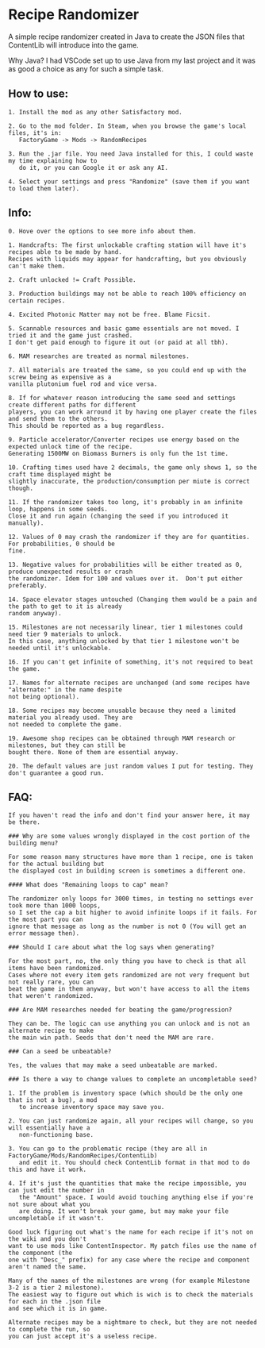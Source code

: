 # Recipe Randomizer

A simple recipe randomizer created in Java to create the JSON files that ContentLib will introduce into the game.

Why Java? I had VSCode set up to use Java from my last project and it was as good a choice as any for such a simple task.

## How to use:

    1. Install the mod as any other Satisfactory mod.

    2. Go to the mod folder. In Steam, when you browse the game's local files, it's in:
       FactoryGame -> Mods -> RandomRecipes

    3. Run the .jar file. You need Java installed for this, I could waste my time explaining how to
       do it, or you can Google it or ask any AI.

    4. Select your settings and press "Randomize" (save them if you want to load them later).

## Info:
    0. Hove over the options to see more info about them.

    1. Handcrafts: The first unlockable crafting station will have it's recipes able to be made by hand.
    Recipes with liquids may appear for handcrafting, but you obviously can't make them.

    2. Craft unlocked != Craft Possible.

    3. Production buildings may not be able to reach 100% efficiency on certain recipes.

    4. Excited Photonic Matter may not be free. Blame Ficsit.

    5. Scannable resources and basic game essentials are not moved. I tried it and the game just crashed.
    I don't get paid enough to figure it out (or paid at all tbh).

    6. MAM researches are treated as normal milestones.

    7. All materials are treated the same, so you could end up with the screw being as expensive as a
    vanilla plutonium fuel rod and vice versa.

    8. If for whatever reason introducing the same seed and settings create different paths for different
    players, you can work arround it by having one player create the files and send them to the others.
    This should be reported as a bug regardless.

    9. Particle accelerator/Converter recipes use energy based on the expected unlock time of the recipe.
    Generating 1500MW on Biomass Burners is only fun the 1st time.

    10. Crafting times used have 2 decimals, the game only shows 1, so the craft time displayed might be
    slightly inaccurate, the production/consumption per miute is correct though.

    11. If the randomizer takes too long, it's probably in an infinite loop, happens in some seeds.
    Close it and run again (changing the seed if you introduced it manually).

    12. Values of 0 may crash the randomizer if they are for quantities. For probabilities, 0 should be
    fine.

    13. Negative values for probabilities will be either treated as 0, produce unexpected results or crash
    the randomizer. Idem for 100 and values over it.  Don't put either preferably.

    14. Space elevator stages untouched (Changing them would be a pain and the path to get to it is already
    random anyway).

    15. Milestones are not necessarily linear, tier 1 milestones could need tier 9 materials to unlock.
    In this case, anything unlocked by that tier 1 milestone won't be needed until it's unlockable.

    16. If you can't get infinite of something, it's not required to beat the game.

    17. Names for alternate recipes are unchanged (and some recipes have "alternate:" in the name despite
    not being optional).

    18. Some recipes may become unusable because they need a limited material you already used. They are
    not needed to complete the game.

    19. Awesome shop recipes can be obtained through MAM research or milestones, but they can still be
    bought there. None of them are essential anyway.

    20. The default values are just random values I put for testing. They don't guarantee a good run.

## FAQ:

    If you haven't read the info and don't find your answer here, it may be there.

    ### Why are some values wrongly displayed in the cost portion of the building menu?

    For some reason many structures have more than 1 recipe, one is taken for the actual building but
    the displayed cost in building screen is sometimes a different one.

    #### What does "Remaining loops to cap" mean?

    The randomizer only loops for 3000 times, in testing no settings ever took more than 1000 loops,
    so I set the cap a bit higher to avoid infinite loops if it fails. For the most part you can
    ignore that message as long as the number is not 0 (You will get an error message then).

    ### Should I care about what the log says when generating?

    For the most part, no, the only thing you have to check is that all items have been randomized.
    Cases where not every item gets randomized are not very frequent but not really rare, you can
    beat the game in them anyway, but won't have access to all the items that weren't randomized.

    ### Are MAM researches needed for beating the game/progression?

    They can be. The logic can use anything you can unlock and is not an alternate recipe to make
    the main win path. Seeds that don't need the MAM are rare.

    ### Can a seed be unbeatable?

    Yes, the values that may make a seed unbeatable are marked.

    ### Is there a way to change values to complete an uncompletable seed?

    1. If the problem is inventory space (which should be the only one that is not a bug), a mod
       to increase inventory space may save you.

    2. You can just randomize again, all your recipes will change, so you will essentially have a
       non-functioning base.

    3. You can go to the problematic recipe (they are all in FactoryGame/Mods/RandomRecipes/ContentLib)
       and edit it. You should check ContentLib format in that mod to do this and have it work.

    4. If it's just the quantities that make the recipe impossible, you can just edit the number in
       the "Amount" space. I would avoid touching anything else if you're not sure about what you
       are doing. It won't break your game, but may make your file uncompletable if it wasn't.

    Good luck figuring out what's the name for each recipe if it's not on the wiki and you don't
    want to use mods like ContentInspector. My patch files use the name of the component (the
    one with "Desc_" prefix) for any case where the recipe and component aren't named the same.

    Many of the names of the milestones are wrong (for example Milestone 3-2 is a tier 2 milestone).
    The easiest way to figure out which is wich is to check the materials for each in the .json file
    and see which it is in game.

    Alternate recipes may be a nightmare to check, but they are not needed to complete the run, so
    you can just accept it's a useless recipe.